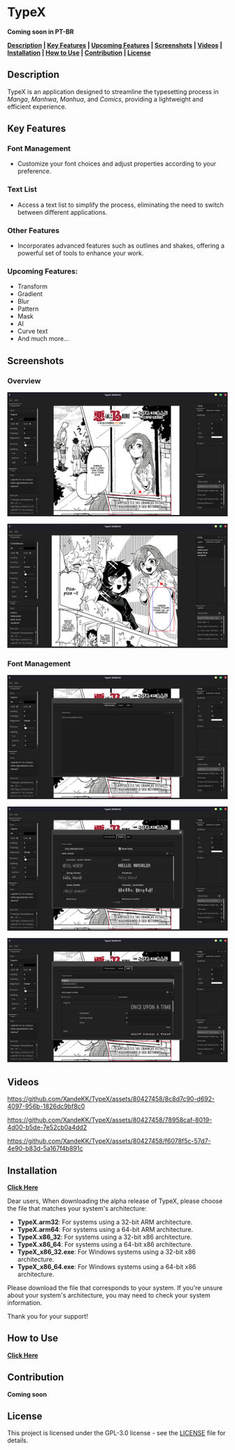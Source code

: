 # TypeX

**Coming soon in PT-BR**

**[Description](#description) | [Key Features](#key-features) | [Upcoming Features](#upcoming-features) | [Screenshots](#screenshots) | [Videos](#videos) | [Installation](#installation) | [How to Use](#how-to-use) | [Contribution](#contribution) | [License](#license)** 

## Description

TypeX is an application designed to streamline the typesetting process in *Manga*, *Manhwa*, *Manhua*, and *Comics*, providing a lightweight and efficient experience.

## Key Features

### Font Management

- Customize your font choices and adjust properties according to your preference.

### Text List

- Access a text list to simplify the process, eliminating the need to switch between different applications.

### Other Features

- Incorporates advanced features such as outlines and shakes, offering a powerful set of tools to enhance your work.

### Upcoming Features:

- Transform
- Gradient
- Blur
- Pattern
- Mask
- AI
- Curve text
- And much more...

## Screenshots

### Overview

![01](docs/images/01.png)

![02](docs/images/02.png)

### Font Management

![03](docs/images/03.png)

![04](docs/images/04.png)

![05](docs/images/05.png)

## Videos



https://github.com/XandeKK/TypeX/assets/80427458/8c8d7c90-d692-4097-956b-1826dc9bf8c0



https://github.com/XandeKK/TypeX/assets/80427458/78958caf-8019-4d00-b5de-7e52cb0a4dd2



https://github.com/XandeKK/TypeX/assets/80427458/f6078f5c-57d7-4e90-b83d-5a167f4b891c


## Installation

[**Click Here**](https://github.com/XandeKK/TypeX/releases/tag/v0.1.0-alpha)

Dear users,
When downloading the alpha release of TypeX, please choose the file that matches your system's architecture:

- **TypeX.arm32**: For systems using a 32-bit ARM architecture.
- **TypeX.arm64**: For systems using a 64-bit ARM architecture.
- **TypeX.x86_32**: For systems using a 32-bit x86 architecture.
- **TypeX.x86_64**: For systems using a 64-bit x86 architecture.
- **TypeX_x86_32.exe**: For Windows systems using a 32-bit x86 architecture.
- **TypeX_x86_64.exe**: For Windows systems using a 64-bit x86 architecture.

Please download the file that corresponds to your system. If you're unsure about your system's architecture, you may need to check your system information.

Thank you for your support!

## How to Use

[**Click Here**](https://github.com/XandeKK/TypeX/wiki/How-to-Use-the-TypeX)

## Contribution

**Coming soon**

## License

This project is licensed under the GPL-3.0 license - see the [LICENSE](https://github.com/XandeKK/TypeX#GPL-3.0-1-ov-file) file for details.
